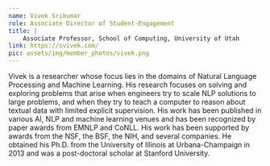 ```yaml
---
name: Vivek Srikumar
role: Associate Director of Student-Engagement
title: |
    Associate Professor, School of Computing, University of Utah
link: https://svivek.com/
pic: assets/img/member_photos/vivek.png
---
```


Vivek is a researcher whose focus lies in the domains of Natural Language Processing and Machine Learning. His research focuses on solving and exploring problems that arise when engineers try to scale NLP solutions to large problems, and when they try to teach a computer to reason about textual data with limited explicit supervision. His work has been published in various AI, NLP and machine learning venues and has been recognized by paper awards from EMNLP and CoNLL. His work has been supported by awards from the NSF, the BSF, the NIH, and several companies. He obtained his Ph.D. from the University of Illinois at Urbana-Champaign in 2013 and was a post-doctoral scholar at Stanford University.
